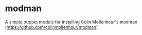 # modman

A simple puppet module for installing Colin Mollenhour's modman (https://github.com/colinmollenhour/modman)